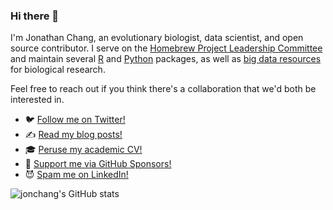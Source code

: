 ### Hi there 👋

I'm Jonathan Chang, an evolutionary biologist, data scientist, and open source contributor. I serve on the [Homebrew Project Leadership Committee](https://brew.sh/) and maintain several [R](https://cran.r-project.org/package=fishtree) and [Python](https://pypi.org/project/tact/) packages, as well as [big data resources](https://fishtreeoflife.org) for biological research.

Feel free to reach out if you think there's a collaboration that we'd both be interested in.

* 🐦 [Follow me on Twitter!](https://twitter.com/intent/follow?original_referer=https%3A%2F%2Fgithub.com%2Fjonchang&screen_name=chang_jon)
* ✍️ [Read my blog posts!](https://jonathanchang.org/blog/)
* 🎓 [Peruse my academic CV!](https://jonathanchang.org/vita/)
* 💸 [Support me via GitHub Sponsors!](https://github.com/sponsors/jonchang)
* 😈 [Spam me on LinkedIn!](https://www.linkedin.com/in/jonathan-chang-b0045314/)

![jonchang's GitHub stats](https://github-readme-stats.vercel.app/api?username=jonchang&count_private=true&show_icons=true&hide_rank=true)

